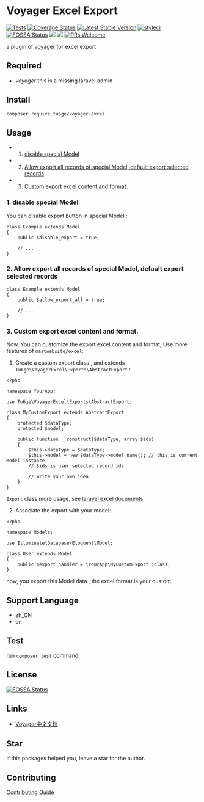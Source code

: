 <!-- vscode-markdown-toc -->


<!-- vscode-markdown-toc-config
	numbering=true
	autoSave=true
	/vscode-markdown-toc-config -->
<!-- /vscode-markdown-toc -->
# Voyager Excel Export

[![Tests](https://github.com/tu6ge/voyager-excel/workflows/Tests/badge.svg?branch=master)](https://github.com/tu6ge/voyager-excel/actions)
[![Coverage Status](https://coveralls.io/repos/github/tu6ge/voyager-excel/badge.svg?branch=master)](https://coveralls.io/github/tu6ge/voyager-excel?branch=master)
[![Latest Stable Version](https://poser.pugx.org/tu6ge/voyager-excel/v)](//packagist.org/packages/tu6ge/voyager-excel)
[![styleci](https://github.styleci.io/repos/239457151/shield?branch=master)](https://github.com/tu6ge/voyager-excel)
[![FOSSA Status](https://app.fossa.com/api/projects/git%2Bgithub.com%2Ftu6ge%2Fvoyager-excel.svg?type=shield)](https://app.fossa.com/projects/git%2Bgithub.com%2Ftu6ge%2Fvoyager-excel?ref=badge_shield)
[![](https://img.shields.io/github/issues-closed/tu6ge/voyager-excel)](https://github.com/tu6ge/voyager-excel)
[![](http://github-actions.40ants.com/tu6ge/voyager-excel/matrix.svg)](https://github.com/tu6ge/voyager-excel)
[![PRs Welcome](https://img.shields.io/badge/PRs-welcome-brightgreen.svg?style=flat-square)](http://makeapullrequest.com)

a plugin of [voyager](https://github.com/the-control-group/voyager) for excel export

##  <a name='Required'></a>Required

- *voyager* this is a missing laravel admin 

##  <a name='Install'></a>Install

```bash
composer require tu6ge/voyager-excel
```

##  <a name='Usage'></a>Usage

* 1. [disable special Model](#disablespecialModel)
* 2. [Allow export all records of special Model, default export selected records](#export-all)
* 3. [Custom export excel content and format.](#custom-export)

###  1. <a name='disablespecialModel'></a>disable special Model

You can disable export button in special Model :

```
class Example extends Model
{
    public $disable_export = true;

    // ...
}
```

###  2. <a name='export-all'></a>Allow export all records of special Model, default export selected records

```
class Example extends Model
{
    public $allow_export_all = true;

    // ...
}
```

###  3. <a name='custom-export'></a>Custom export excel content and format.

Now, You can customize the export excel content and format, Use more features of `maatwebsite/excel`:

1. Create a custom export class , and extends `Tu6ge\VoyagerExcel\Exports\AbstractExport` :

```
<?php

namespace YourApp;

use Tu6ge\VoyagerExcel\Exports\AbstractExport;

class MyCustomExport extends AbstractExport
{
    protected $dataType;
    protected $model;

    public function __construct($dataType, array $ids)
    {
        $this->dataType = $dataType;
        $this->model = new $dataType->model_name(); // this is current Model instance
        // $ids is user selected record ids 

        // write your own idea
    }
}
```

`Export` class more usage, see [laravel excel documents](https://docs.laravel-excel.com/3.1/exports/collection.html)

2. Associate the export with your model:

```
<?php

namespace Models;

use Illuminate\Database\Eloquent\Model;

class User extends Model
{
    public $export_handler = \YourApp\MyCustomExport::class;
}
```

now, you export this Model data , the excel format is your custom.

##  <a name='SupportLanguage'></a>Support Language

- zh_CN
- en 

##  <a name='Test'></a>Test

run `composer test` command.

##  <a name='License'></a>License

[![FOSSA Status](https://app.fossa.com/api/projects/git%2Bgithub.com%2Ftu6ge%2Fvoyager-excel.svg?type=large)](https://app.fossa.com/projects/git%2Bgithub.com%2Ftu6ge%2Fvoyager-excel?ref=badge_large)

##  <a name='Links'></a>Links

- [Voyager中文文档](http://doc.laravel-voyager.cn/)

##  <a name='Star'></a>Star

If this packages helped you, leave a star for the author.

##  <a name='Contributing'></a>Contributing

[Contributing Guide](https://github.com/tu6ge/voyager-excel/blob/master/CONTRIBUTING.md)

